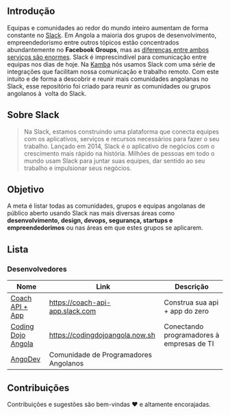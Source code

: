## Introdução

Equipas e comunidades ao redor do mundo inteiro aumentam de forma constante no [Slack](https://slack.com/). Em Angola a maioria dos grupos de desenvolvimento, empreendedorismo entre outros tópicos estão concentrados abundantemente no **Facebook Groups**, mas as [diferenças entre ambos serviços são enormes](https://www.thecontentmarketingacademy.co.uk/slack-vs-facebook-groups/). Slack é imprescindível para comunicação entre equipas nos dias de hoje. Na [Kamba](http://usekamba.com/) nós usamos Slack com uma série de integrações que facilitam nossa comunicação e trabalho remoto. Com este intuito e de forma a descobrir e reunir mais comunidades angolanas no Slack, esse repositório foi criado para reunir as comunidades ou grupos angolanos à  volta do Slack.

## Sobre Slack

> Na Slack, estamos construindo uma plataforma que conecta equipes com os aplicativos, serviços e recursos necessários para fazer o seu trabalho. Lançado em 2014, Slack é o aplicativo de negócios com o crescimento mais rápido na história. Milhões de pessoas em todo o mundo usam Slack para juntar suas equipes, dar sentido ao seu trabalho e impulsionar seus negócios.

## Objetivo

A meta é listar todas as comunidades, grupos e equipas angolanas de público aberto usando Slack nas mais diversas áreas como **desenvolvimento, design, devops, segurança, startups e empreendedorimos** ou nas áreas em que estes grupos se aplicarem.

## Lista

### Desenvolvedores

Nome | Link | Descrição
--- | --- | ---
[Coach API + App](https://coach-api-app.slack.com) | https://coach-api-app.slack.com | Construa sua api + app do zero
[Coding Dojo Angola](https://codingdojoangola.slack.com) | https://codingdojoangola.now.sh | Conectando programadores à empresas de TI
[AngoDev](http://slackin.angodev.com) | Comunidade de Programadores Angolanos

## Contribuições

Contribuições e sugestões são bem-vindas ❤️ e altamente encorajadas.





